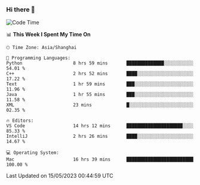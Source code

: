 ### Hi there 👋


<!--START_SECTION:waka-->
![Code Time](http://img.shields.io/badge/Code%20Time-1%2C130%20hrs%2043%20mins-blue)

📊 **This Week I Spent My Time On** 

```text
🕑︎ Time Zone: Asia/Shanghai

💬 Programming Languages: 
Python                   8 hrs 59 mins       ██████████████░░░░░░░░░░░   54.01 % 
C++                      2 hrs 52 mins       ████░░░░░░░░░░░░░░░░░░░░░   17.22 % 
Text                     1 hr 59 mins        ███░░░░░░░░░░░░░░░░░░░░░░   11.96 % 
Java                     1 hr 55 mins        ███░░░░░░░░░░░░░░░░░░░░░░   11.58 % 
XML                      23 mins             █░░░░░░░░░░░░░░░░░░░░░░░░   02.35 % 

🔥 Editors: 
VS Code                  14 hrs 12 mins      █████████████████████░░░░   85.33 % 
IntelliJ                 2 hrs 26 mins       ████░░░░░░░░░░░░░░░░░░░░░   14.67 % 

💻 Operating System: 
Mac                      16 hrs 39 mins      █████████████████████████   100.00 % 
```


 Last Updated on 15/05/2023 00:44:59 UTC
<!--END_SECTION:waka-->

<!--
**SillyPasty/SillyPasty** is a ✨ _special_ ✨ repository because its `README.md` (this file) appears on your GitHub profile.

Here are some ideas to get you started:

- 🔭 I’m currently working on ...
- 🌱 I’m currently learning ...
- 👯 I’m looking to collaborate on ...
- 🤔 I’m looking for help with ...
- 💬 Ask me about ...
- 📫 How to reach me: ...
- 😄 Pronouns: ...
- ⚡ Fun fact: ...
-->


